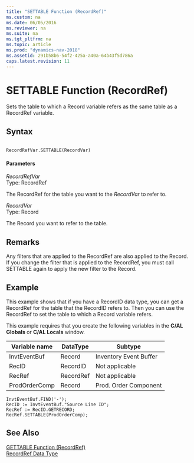 ```yaml
---
title: "SETTABLE Function (RecordRef)"
ms.custom: na
ms.date: 06/05/2016
ms.reviewer: na
ms.suite: na
ms.tgt_pltfrm: na
ms.topic: article
ms.prod: "dynamics-nav-2018"
ms.assetid: 291b58b6-54f2-425a-a40a-64b43f5d786a
caps.latest.revision: 11
---
```

# SETTABLE Function (RecordRef)
Sets the table to which a Record variable refers as the same table as a RecordRef variable.  
  
## Syntax  
  
```  
  
RecordRefVar.SETTABLE(RecordVar)  
```  
  
#### Parameters  
 *RecordRefVar*  
 Type: RecordRef  
  
 The RecordRef for the table you want to the *RecordVar* to refer to.  
  
 *RecordVar*  
 Type: Record  
  
 The Record you want to refer to the table.
  
## Remarks  
 Any filters that are applied to the RecordRef are also applied to the Record. If you change the filter that is applied to the RecordRef, you must call SETTABLE again to apply the new filter to the Record.  
  
## Example  
 This example shows that if you have a RecordID data type, you can get a RecordRef for the table that the RecordID refers to. Then you can use the RecordRef to set the table to which a Record variable refers.  
  
 This example requires that you create the following variables in the **C/AL Globals** or **C/AL Locals** window.  
  
|Variable name|DataType|Subtype|  
|-------------------|--------------|-------------|  
|InvtEventBuf|Record|Inventory Event Buffer|  
|RecID|RecordID|Not applicable|  
|RecRef|RecordRef|Not applicable|  
|ProdOrderComp|Record|Prod. Order Component|  
  
```  
InvtEventBuf.FIND('-');  
RecID := InvtEventBuf."Source Line ID";  
RecRef := RecID.GETRECORD;  
RecRef.SETTABLE(ProdOrderComp);  
```  
  
## See Also  
 [GETTABLE Function \(RecordRef\)](GETTABLE-Function--RecordRef-.md)   
 [RecordRef Data Type](RecordRef-Data-Type.md)